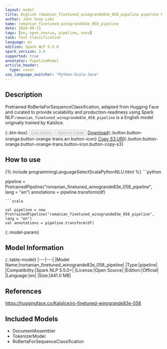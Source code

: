 ```yaml
---
layout: model
title: English romanian_finetuned_winogrande83e_058_pipeline pipeline RoBertaForSequenceClassification from Kalslice
author: John Snow Labs
name: romanian_finetuned_winogrande83e_058_pipeline
date: 2024-09-11
tags: [en, open_source, pipeline, onnx]
task: Text Classification
language: en
edition: Spark NLP 5.5.0
spark_version: 3.0
supported: true
annotator: PipelineModel
article_header:
  type: cover
use_language_switcher: "Python-Scala-Java"
---
```


## Description

Pretrained RoBertaForSequenceClassification, adapted from Hugging Face and curated to provide scalability and production-readiness using Spark NLP.`romanian_finetuned_winogrande83e_058_pipeline` is a English model originally trained by Kalslice.

{:.btn-box}
<button class="button button-orange" disabled>Live Demo</button>
<button class="button button-orange" disabled>Open in Colab</button>
[Download](https://s3.amazonaws.com/auxdata.johnsnowlabs.com/public/models/romanian_finetuned_winogrande83e_058_pipeline_en_5.5.0_3.0_1726096333712.zip){:.button.button-orange.button-orange-trans.arr.button-icon}
[Copy S3 URI](s3://auxdata.johnsnowlabs.com/public/models/romanian_finetuned_winogrande83e_058_pipeline_en_5.5.0_3.0_1726096333712.zip){:.button.button-orange.button-orange-trans.button-icon.button-copy-s3}

## How to use



<div class="tabs-box" markdown="1">
{% include programmingLanguageSelectScalaPythonNLU.html %}
```python

pipeline = PretrainedPipeline("romanian_finetuned_winogrande83e_058_pipeline", lang = "en")
annotations =  pipeline.transform(df)   

```
```scala

val pipeline = new PretrainedPipeline("romanian_finetuned_winogrande83e_058_pipeline", lang = "en")
val annotations = pipeline.transform(df)

```
</div>

{:.model-param}
## Model Information

{:.table-model}
|---|---|
|Model Name:|romanian_finetuned_winogrande83e_058_pipeline|
|Type:|pipeline|
|Compatibility:|Spark NLP 5.5.0+|
|License:|Open Source|
|Edition:|Official|
|Language:|en|
|Size:|441.0 MB|

## References

https://huggingface.co/Kalslice/ro-finetuned-winogrande83e-058

## Included Models

- DocumentAssembler
- TokenizerModel
- RoBertaForSequenceClassification